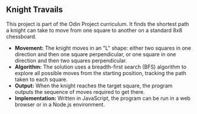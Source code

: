 ## Knight Travails

This project is part of the Odin Project curriculum. It finds the shortest path a knight can take to move from one square to another on a standard 8x8 chessboard.

- **Movement:** The knight moves in an "L" shape: either two squares in one direction and then one square perpendicular, or one square in one direction and then two squares perpendicular.
- **Algorithm:** The solution uses a breadth-first search (BFS) algorithm to explore all possible moves from the starting position, tracking the path taken to each square.
- **Output:** When the knight reaches the target square, the program outputs the sequence of moves required to get there.
- **Implementation:** Written in JavaScript, the program can be run in a web browser or in a Node.js environment.
